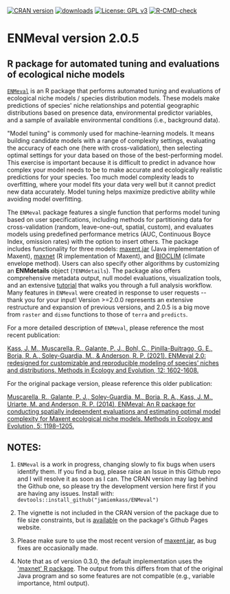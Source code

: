 [![CRAN version](https://www.r-pkg.org/badges/version/ENMeval)](https://CRAN.R-project.org/package=ENMeval) [![downloads](https://cranlogs.r-pkg.org:443/badges/grand-total/ENMeval?color=orange)](https://cranlogs.r-pkg.org:443/badges/grand-total/ENMeval?color=orange)
[![License: GPL v3](https://img.shields.io/badge/License-GPL%20v3-blue.svg)](https://www.gnu.org/licenses/gpl-3.0)
[![R-CMD-check](https://github.com/jamiemkass/ENMeval/workflows/R-CMD-check/badge.svg)](https://github.com/jamiemkass/ENMeval/actions)


# ENMeval version 2.0.5

## R package for automated tuning and evaluations of ecological niche models

[`ENMeval`](https://jamiemkass.github.io/ENMeval/index.html) is an R package that performs automated tuning and evaluations of ecological niche models / species distribution models. These models make predictions of species' niche relationships and potential geographic distributions based on presence data, environmental predictor variables, and a sample of available environmental conditions (i.e., background data). 

"Model tuning" is commonly used for machine-learning models. It means building candidate models with a range of complexity settings, evaluating the accuracy of each one (here with cross-validation), then selecting optimal settings for your data based on those of the best-performing model. This exercise is important because it is difficult to predict in advance how complex your model needs to be to make accurate and ecologically realistic predictions for your species. Too much model complexity leads to overfitting, where your model fits your data very well but it cannot predict new data accurately. Model tuning helps maximize predictive ability while avoiding model overfitting. 

The `ENMeval` package features a single function that performs model tuning based on user specifications, including methods for partitioning data for cross-validation (random, leave-one-out, spatial, custom), and evaluates models using predefined performance metrics (AUC, Continuous Boyce Index, omission rates) with the option to insert others. The package includes functionality for three models: [maxent.jar](https://doi.org/10.1016/j.ecolmodel.2005.03.026) (Java implementation of Maxent), [maxnet](https://doi.org/10.1111/ecog.03049) (R implementation of Maxent), and [BIOCLIM](https://doi.org/10.1111/ddi.12144) (climate envelope method). Users can also specify other algorithms by customizing an **ENMdetails** object (`?ENMdetails`). The package also offers comprehensive metadata output, null model evaluations, visualization tools, and an extensive  [tutorial](https://jamiemkass.github.io/ENMeval/articles/ENMeval-2.0-vignette.html) that walks you through a full analysis workflow. Many features in `ENMeval` were created in response to user requests -- thank you for your input! Version >=2.0.0 represents an extensive restructure and expansion of previous versions, and 2.0.5 is a big move from `raster` and `dismo` functions to those of `terra` and `predicts`. 

For a more detailed description of `ENMeval`, please reference the most recent publication:

[Kass, J. M., Muscarella, R., Galante, P. J., Bohl, C., Pinilla-Buitrago, G. E., Boria, R. A., Soley-Guardia, M., & Anderson, R. P. (2021). ENMeval 2.0: redesigned for customizable and reproducible modeling of species’ niches and distributions. Methods in Ecology and Evolution, 12: 1602-1608.](https://doi.org/10.1111/2041-210X.13628)

For the original package version, please reference this older publication:

[Muscarella, R., Galante, P. J., Soley-Guardia, M., Boria, R. A., Kass, J. M., Uriarte, M. and Anderson, R. P. (2014), ENMeval: An R package for conducting spatially independent evaluations and estimating optimal model complexity for Maxent ecological niche models. Methods in Ecology and Evolution, 5: 1198–1205.](https://doi.org/10.1111/2041-210X.12261)

## NOTES:

1. `ENMeval` is a work in progress, changing slowly to fix bugs when users identify them. If you find a bug, please raise an Issue in this Github repo and I will resolve it as soon as I can. The CRAN version may lag behind the Github one, so please try the development version here first if you are having any issues.
Install with: `devtools::install_github("jamiemkass/ENMeval")`

2. The vignette is not included in the CRAN version of the package due to file size constraints, but is [available](https://jamiemkass.github.io/ENMeval/articles/ENMeval-2.0-vignette.html) on the package's Github Pages website. 

3. Please make sure to use the most recent version of [maxent.jar](https://biodiversityinformatics.amnh.org/open_source/maxent/), as bug fixes are occasionally made.

4. Note that as of version 0.3.0, the default implementation uses the ['maxnet' R package](https://cran.r-project.org/package=maxnet). The output from this differs from that of the original Java program and so some features are not compatible (e.g., variable importance, html output).
